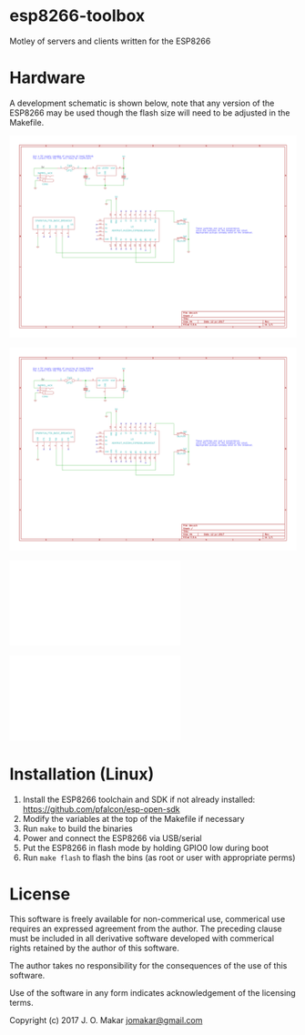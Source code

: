 # esp8266-toolbox
Motley of servers and clients written for the ESP8266

# Hardware
A development schematic is shown below, note that any version of the ESP8266 may
be used though the flash size will need to be adjusted in the Makefile.

![schematic](/hw/dev.svg?raw=true "Schematic")

![schematic](hw/dev.svg?raw=true "Schematic")

![schematic](/hw/dev.pdf?raw=true "Schematic")

![schematic](hw/dev.pdf?raw=true "Schematic")

# Installation (Linux)
1. Install the ESP8266 toolchain and SDK if not already installed:
   https://github.com/pfalcon/esp-open-sdk
1. Modify the variables at the top of the Makefile if necessary
1. Run `make` to build the binaries
1. Power and connect the ESP8266 via USB/serial
1. Put the ESP8266 in flash mode by holding GPIO0 low during boot
1. Run `make flash` to flash the bins (as root or user with appropriate perms)

# License
This software is freely available for non-commerical use, commerical use requires
an expressed agreement from the author. The preceding clause must be included in
all derivative software developed with commerical rights retained by the author
of this software.

The author takes no responsibility for the consequences of the use of this
software.

Use of the software in any form indicates acknowledgement of the licensing terms.

Copyright (c) 2017 J. O. Makar <jomakar@gmail.com>
